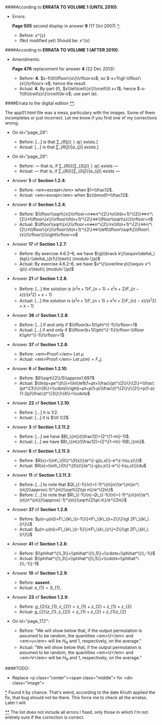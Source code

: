 ####According to **ERRATA TO VOLUME 1 (UNTIL 2010)**:

  - Errors:

    **Page 505** second display in answer **9** (17 Oct 2007) [*](#note1):<a id="err1"></a>

    - Before: x^\{z\}
    - (Not modified yet) Should be: x^\{x\}

####According to **ERRATA TO VOLUME 1 (AFTER 2010)**:

  - Amendments:

    **Page 476** replacement for answer **4** (22 Dec 2013):

    - Before: **4.** $x-1\\lt\\lfloor\{x\}\\rfloor≤x$; so $-x+1\\gt-\\lfloor\{x\}\\rfloor≥-x$; hence the result.
    - Actual: **4.** By part (f), $x\\le\\lceil\{x\}\\rceil\\lt x+1$; hence $-x-1\\lt\\lceil\{x\}\\rceil\\le-x$; use part (e).

####Errata to the digital edition [**](#note2):<a id="title"></a>

The app01.html file was a mess, particulary with the images. Some of them incompletes or just incorrect. Let me know if you find one of my corrections wrong.

  - On id="page\_29":

    - Before: \[...\] is that $∑\_\{R(j)\}∣aj∣$ exists.\]
    - Actual: \[...\] is that $∑\_\{R(j)\}|a\_\{j\}|$ exists.\]

  - On id="page\_29":

    - Before: — that is, if $∑\_\{R(i)\} ∑\_\{S(j)\}∣aj∣$ exists —
    - Actual: — that is, if $∑\_\{R(i)\} ∑\_\{S(j)\}|a\_\{ij\}|$ exists —

  - Answer **5** of **Section 1.2.4**:

    - Before: &lt;em&gt;except&lt;/em&gt; when $1=\\frac12$.
    - Actual: &lt;em&gt;except&lt;/em&gt; when $x\\bmod1=\\frac12$.

  - Answer **6** of **Section 1.2.4**:

    - Before: $\\lfloor\\sqrt\{x\}\\rfloor=n⇔n^\{2\}≤x\\lt(n+1)^\{2\}⇔n^\{2\}≤\\lfloor\{x\}\\rfloor\\lt(n+1)^\{2\}⇔\\lfloor\\sqrt\{x\}\\rfloor=n$
    - Actual: $\\lfloor\\sqrt\{x\}\\rfloor=n⇔n^\{2\}≤x\\lt(n+1)^\{2\}⇔n^\{2\}≤\\lfloor\{x\}\\rfloor\\lt(n+1)^\{2\}⇔\\left\\lfloor\\sqrt\{\\lfloor\{x\}\\rfloor\}\\right\\rfloor=n$

  - Answer **17** of **Section 1.2.7**:

    - Before: By exercise 4.6.2–6, we have $\{p\\brack k\}\\equiv\\delta\_\{kp\}-\\delta\_\{k1\}\\text\{ (modulo \}p)$
    - Actual: By exercise 4.6.2–6, we have $x^\{\\overline p\}\\equiv x^\{p\}-x\\text\{ (modulo \}p)$

  - Answer **21** of **Section 1.2.8**:

    - Before: \[...\] the solution is $(x^\{n+1\}F\_\{n+1\}+x^\{n+2\}F\_\{n-x\})/(x^\{2\}+x-1)$
    - Actual: \[...\] the solution is $(x^\{n+1\}F\_\{n+1\}+x^\{n+2\}F\_\{n\}-x)/(x^\{2\}+x-1)$

  - Answer **36** of **Section 1.2.8**:

    - Before: \[...\] if and only if $\\lfloor(k+1)\\phi^\{-1\}\\rfloor=1$
    - Actual: \[...\] if and only if $\\lfloor(k+1)\\phi^\{-1\}\\rfloor-\\lfloor k\\phi^\{-1\}\\rfloor=1$

  - Answer **37** of **Section 1.2.8**:

    - Before: &lt;em&gt;Proof:&lt;/em&gt; Let $μ$
    - Actual: &lt;em&gt;Proof:&lt;/em&gt; Let $μ(m)=F\_j$;

  - Answer **6** of **Section 1.2.10**:

    - Before: $6\\sqrt\{2\}/5\\approx1.697$
    - Actual: $\\ln(q+pe^\{t\})=\\ln\\left(1+pt+\\frac\{pt^\{2\}\}\{2\}+\\frac\{pt^\{3\}\}\{6\}+\\cdots\\right)=pt+p(1-p)\\frac\{t^\{2\}\}\{2\}+p(1-p)(1-2p)\\frac\{t^\{3\}\}\{6\}+\\cdots$

  - Answer **22** of **Section 1.2.10**:

    - Before: \[...\] it is $1/2$.
    - Actual: \[...\] it is $\\lt 1/2$.

  - Answer **3** of **Section 1.2.11.2**:

    - Before: \[...\] we have $B\_\{m\}(\\frac12)=(2^\{1-m\}-1)$.
    - Actual: \[...\] we have $B\_\{m\}(\\frac12)=(2^\{1-m\}-1)B\_\{m\}$.

  - Answer **8** of **Section 1.2.11.3**:

    - Before: $R(x)=\\int\_\{0\}^\{f(x)\}(e^\{-g(u,x)\}-e^\{-h(u,x)\})$
    - Actual: $R(x)=\\int\_\{0\}^\{f(x)\}(e^\{-g(u,x)\}-e^\{-h(u,x)\})du$

  - Answer **11** of **Section 1.2.11.3**:

    - Before: \[...\] to note that $Q\_\{-1\}(n)=(-1)^\{n\}n!/(e^\{n\}n^\{n\})\\approx(-1)^\{n\}\\sqrt\{2\\pi n\}/e^\{2n\}$
    - Before: \[...\] to note that $R\_\{-1\}(n)-Q\_\{-1\}(n)=(-1)^\{n\}n!/(e^\{n\}n^\{n\})\\approx(-1)^\{n\}\\sqrt\{2\\pi n\}/e^\{2n\}$

  - Answer **37** of **Section 1.2.8**:

    - Before: $μ(n-μ(n))=F\_\{k\_\{r-1\}\}≥F\_\{k\_\{r+2\}\}\\gt 2F\_\{k\_\{r\}\}$
    - Actual: $μ(n-μ(n))=F\_\{k\_\{r-1\}\}≥F\_\{k\_\{r\}+2\}\\gt 2F\_\{k\_\{r\}\}$

  - Answer **41** of **Section 1.2.8**:

    - Before: $\\phihat^\{\\,3\}+\\phihat^\{\\,5\}+\\cdots=\\phihat^\{\\,-1\}$
    - Actual: $\\phihat^\{\\,3\}+\\phihat^\{\\,5\}+\\cdots=\\phihat^\{\\,-1\}-1$

  - Answer **10** of **Section 1.2.9**:

    - Before: **ausent**.
    - Actual: $e\_\{1\}=S\_\{1\}$,

  - Answer **23** of **Section 1.2.9**:

    - Before: $g\_\{2\}(z\_\{1\},z\_\{2\})=z\_\{1\}+z\_\{2\}+z\_\{1\}+z\_\{2\}$
    - Actual: $g\_\{2\}(z\_\{1\},z\_\{2\})=z\_\{1\}+z\_\{2\}+z\_\{1\}z\_\{2\}$

  - On id="page\_172":

    - Before: "We will show below that, if the output permutation is assumed to be random, the quantities &lt;em&gt;U&lt;/em&gt; and &lt;em&gt;υ&lt;/em&gt; will be $H_{N}$ and 1, respectively, on the average."
    - Actual: "We will show below that, if the output permutation is assumed to be random, the quantities &lt;em&gt;U&lt;/em&gt; and &lt;em&gt;V&lt;/em&gt; will be $H_{N}$ and 1, respectively, on the average."

####TODO:

  - Replace &lt;p class="center"&gt;&lt;span class="middle"&gt; for &lt;div class="image"&gt;


<a id="note1"></a>[*](#err1) Found it by chance. That's weird, according to the date Knuth applied the fix, that bug should not be there.
This force me to check all the erratas. Later I will.

<a id="note2"></a>[**](#title) The list does not include all errors I fixed, only those in which I'm not entirely sure if the correction is correct.